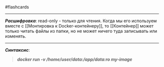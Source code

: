 #flashcards 
***
***Расшифровка***: read-only - только для чтения.
Когда мы его используем вместе с [[Монтировка к Docker-контейнеру]], то [[Контейнер]] может только читать файлы из папки, но не может ничего туда записывать или изменять.
***
***Синтаксис***:
>***docker run -v /home/user/data:/app/data:ro my-image***